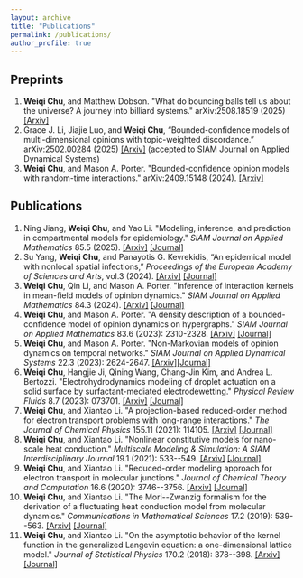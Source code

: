 ```yaml
---
layout: archive
title: "Publications"
permalink: /publications/
author_profile: true
---
```

<!-- {% if author.googlescholar %}
You can also find my articles on <u><a href="{{author.googlescholar}}">my Google Scholar profile</a>.</u>
{% endif %}

{% include base_path %}

{% for post in site.publications reversed %}
  {% include archive-single.html %}
{% endfor %}
-->


Preprints
---
1. <b>Weiqi Chu</b>, and Matthew Dobson. "What do bouncing balls tell us about the universe? A journey into billiard systems." arXiv:2508.18519 (2025) [[Arxiv]](https://arxiv.org/abs/2508.18519)
2. Grace J. Li, Jiajie Luo, and <b>Weiqi Chu</b>, “Bounded-confidence models of multi-dimensional opinions with topic-weighted discordance.” arXiv:2502.00284 (2025) [[Arxiv]](https://arxiv.org/abs/2502.00284) (accepted to SIAM Journal on Applied Dynamical Systems)
3. <b>Weiqi Chu</b>, and Mason A. Porter. "Bounded-confidence opinion models with random-time interactions." arXiv:2409.15148 (2024). [[Arxiv]](https://arxiv.org/abs/2409.15148) 
   

Publications
---
1. Ning Jiang, <b>Weiqi Chu</b>, and Yao Li. "Modeling, inference, and prediction in compartmental models for epidemiology." <i>SIAM Journal on Applied Mathematics</i> 85.5 (2025). [[Arxiv]](https://arxiv.org/abs/2406.12002) [[Journal]](https://epubs.siam.org/doi/10.1137/24M1691557)
2. Su Yang, <b>Weiqi Chu</b>, and Panayotis G. Kevrekidis, “An epidemical model with nonlocal spatial infections,” <i>Proceedings of the European Academy of Sciences and Arts</i>, vol.3 (2024). [[Arxiv]](https://arxiv.org/abs/2407.07538) [[Journal]](https://www.peasa.eu/site/article/view/42)
3. <b>Weiqi Chu</b>, Qin Li, and Mason A. Porter. "Inference of interaction kernels in mean-field models of opinion dynamics." <i>SIAM Journal on Applied Mathematics</i> 84.3 (2024). [[Arxiv]](https://arxiv.org/abs/2212.14489) [[Journal]](https://epubs.siam.org/doi/full/10.1137/22M1544415)
4. <b>Weiqi Chu</b>, and Mason A. Porter. "A density description of a bounded-confidence model of opinion dynamics on hypergraphs." <i>SIAM Journal on Applied Mathematics</i> 83.6 (2023): 2310-2328. [[Arxiv]](https://arxiv.org/abs/2203.12189) [[Journal]](https://epubs.siam.org/doi/10.1137/22M148608X)
5. <b>Weiqi Chu</b>, and Mason A. Porter. "Non-Markovian models of opinion dynamics on temporal networks." <i>SIAM Journal on Applied Dynamical Systems</i> 22.3 (2023): 2624-2647. [[Arxiv]](https://arxiv.org/abs/2208.12787)[[Journal]](https://epubs.siam.org/doi/full/10.1137/22M151858X)
6. <b>Weiqi Chu</b>, Hangjie Ji, Qining Wang, Chang-Jin Kim, and Andrea L. Bertozzi. "Electrohydrodynamics modeling of droplet actuation on a solid surface by surfactant-mediated electrodewetting." <i>Physical Review Fluids</i> 8.7 (2023): 073701. [[Arxiv]](https://arxiv.org/abs/2306.16602) [[Journal]](https://journals.aps.org/prfluids/abstract/10.1103/PhysRevFluids.8.073701)
7. <b>Weiqi Chu</b>, and Xiantao Li. "A projection-based reduced-order method for electron transport problems with long-range interactions." <i>The Journal of Chemical Physics</i> 155.11 (2021): 114105. [[Arxiv]](https://arxiv.org/abs/2106.03240) [[Journal]](https://aip.scitation.org/doi/abs/10.1063/5.0059355)
8. <b>Weiqi Chu</b>, and Xiantao Li. "Nonlinear constitutive models for nano-scale heat conduction." <i>Multiscale Modeling & Simulation: A SIAM Interdisciplinary Journal</i> 19.1 (2021): 533--549. [[Arxiv]](https://arxiv.org/abs/1803.11231) [[Journal]](https://epubs.siam.org/doi/abs/10.1137/19M1257664?casa_token=GCQF5sSZI9MAAAAA:JVXInuTENE_1c6GyHkqazm0eXVOvAl5JBpO2ItxGPiuy4Lcgg2YwQjl7SMCEDWzVFv40LmVpeo0)
9. <b>Weiqi Chu</b>, and Xiantao Li. "Reduced-order modeling approach for electron transport in molecular junctions." <i>Journal of Chemical Theory and Computation</i> 16.6 (2020): 3746--3756. [[Arxiv]](https://arxiv.org/abs/1911.00148) [[Journal]](https://pubs.acs.org/doi/abs/10.1021/acs.jctc.9b01090)
10. <b>Weiqi Chu</b>, and Xiantao Li. "The Mori--Zwanzig formalism for the derivation of a fluctuating heat conduction model from molecular dynamics." <i>Communications in Mathematical Sciences</i> 17.2 (2019): 539--563. [[Arxiv]](https://arxiv.org/abs/1709.05928) [[Journal]](https://intlpress.com/site/pub/pages/journals/items/cms/content/vols/0017/0002/a010/index.php)
11. <b>Weiqi Chu</b>, and Xiantao Li. "On the asymptotic behavior of the kernel function in the generalized Langevin equation: a one-dimensional lattice model." <i>Journal of Statistical Physics</i> 170.2 (2018): 378--398. [[Arxiv]](https://arxiv.org/abs/1708.04995) [[Journal]](https://link.springer.com/article/10.1007/s10955-017-1927-3)
    
